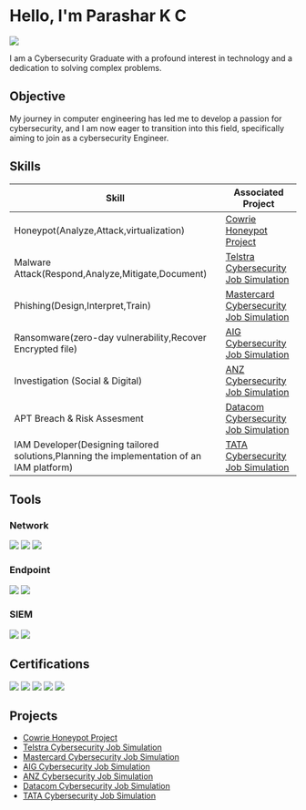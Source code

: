 # Hello, I'm Parashar K C
<a href="https://www.linkedin.com/in/parasharkc/"><img src="https://img.shields.io/badge/-LinkedIn-0072b1?&style=for-the-badge&logo=linkedin&logoColor=white" /></a>



I am a Cybersecurity Graduate with a profound interest in technology and a dedication to solving complex problems.

## Objective


My journey in computer engineering has led me to develop a passion for cybersecurity, and I am now eager to transition into this field, specifically aiming to join as a cybersecurity Engineer.

## Skills


| Skill                                                | Associated Project         |
|------------------------------------------------------|----------------------------|
|Honeypot(Analyze,Attack,virtualization)               | <a href="https://github.com/parasharkc/Cowrie-Honeypot-Project/tree/main">Cowrie Honeypot Project</a> |
|Malware Attack(Respond,Analyze,Mitigate,Document)    | <a href="https://github.com/parasharkc/Telstra-Cybersecurity-Job-Simulation/tree/main">Telstra Cybersecurity Job Simulation</a> |
|Phishing(Design,Interpret,Train)                     | <a href="https://github.com/parasharkc/Mastercard-Cybersecurity-Job-Simulation">Mastercard Cybersecurity Job Simulation</a> |
|Ransomware(zero-day vulnerability,Recover Encrypted file)   | <a href="https://github.com/parasharkc/AIG-Cybersecurity-Job-Simulation/tree/main">AIG Cybersecurity Job Simulation</a> |
|Investigation (Social & Digital)   | <a href="https://github.com/parasharkc/ANZ-Cyber-Security-Management-Virtual-Experience-Program/tree/main">ANZ Cybersecurity Job Simulation</a> |
|APT Breach & Risk Assesment                         | <a href="https://github.com/parasharkc/Datacom-Cyber-Security-Job-Simulation/tree/main">Datacom Cybersecurity Job Simulation</a> |
|IAM Developer(Designing tailored solutions,Planning the implementation of an IAM platform) | <a href="https://github.com/parasharkc/TATA-Cybersecurity-Analyst-Job-Simulation/tree/main">TATA Cybersecurity Job Simulation</a> |

## Tools


### Network
<div>
    <img src="https://img.shields.io/badge/-Wireshark-1679A7?&style=for-the-badge&logo=Wireshark&logoColor=white" />
    <img src="https://img.shields.io/badge/-Suricata-EF3B2D?&style=for-the-badge&logo=Suricata&logoColor=white" />
    <img src="https://img.shields.io/badge/-Zeek-777BB4?&style=for-the-badge&logo=Zeek&logoColor=white" />
</div>

### Endpoint
<div>
    <img src="https://img.shields.io/badge/-Microsoft_Defender_for_Endpoint-00A4EF?&style=for-the-badge&logo=Microsoft&logoColor=white" />
    <img src="https://img.shields.io/badge/-Hex%20Fiend-777BB4?&style=for-the-badge&logoColor=white" />
</div>

### SIEM
<div>
    <img src="https://img.shields.io/badge/-Microsoft_Sentinel-0078D4?&style=for-the-badge&logo=Microsoft&logoColor=white" />
    <img src="https://img.shields.io/badge/-Splunk-000000?&style=for-the-badge&logo=Splunk&logoColor=white" />
</div>

## Certifications

<div>
<img src="https://img.shields.io/badge/-CCNA-1BA0D7?&style=for-the-badge&logo=Cisco&logoColor=white" />
<img src="https://img.shields.io/badge/-Security%2B-FF0000?&style=for-the-badge&logo=CompTIA&logoColor=white" />
<img src="https://img.shields.io/badge/-Network%2B-007ACC?&style=for-the-badge&logo=CompTIA&logoColor=white" />
<img src="https://img.shields.io/badge/-CySA%2B-00758F?&style=for-the-badge&logo=CompTIA&logoColor=white" />
<img src="https://img.shields.io/badge/-PenTest%2B-8A2BE2?&style=for-the-badge&logo=CompTIA&logoColor=white" />
</div>

## Projects
- <a href="https://github.com/parasharkc/Cowrie-Honeypot-Project/tree/main">Cowrie Honeypot Project</a>
- <a href="https://github.com/parasharkc/Telstra-Cybersecurity-Job-Simulation/tree/main">Telstra Cybersecurity Job Simulation</a>
- <a href="https://github.com/parasharkc/Mastercard-Cybersecurity-Job-Simulation">Mastercard Cybersecurity Job Simulation</a>
- <a href="https://github.com/parasharkc/AIG-Cybersecurity-Job-Simulation/tree/main">AIG Cybersecurity Job Simulation</a>
- <a href="https://github.com/parasharkc/ANZ-Cyber-Security-Management-Virtual-Experience-Program/tree/main ">ANZ Cybersecurity Job Simulation</a>
- <a href="https://github.com/parasharkc/Datacom-Cyber-Security-Job-Simulation/tree/main">Datacom Cybersecurity Job Simulation</a>
- <a href="https://github.com/parasharkc/TATA-Cybersecurity-Analyst-Job-Simulation/tree/main">TATA Cybersecurity Job Simulation</a> 
